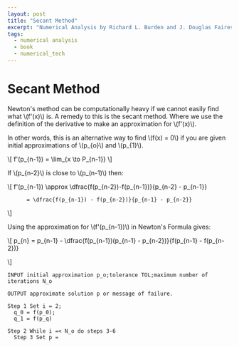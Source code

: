 ```yaml
---
layout: post
title: "Secant Method"
excerpt: "Numerical Analysis by Richard L. Burden and J. Douglas Faires"
tags:
  - numerical analysis
  - book
  - numerical_tech
---
```


# Secant Method

Newton's method can be computationally heavy if we cannot easily find what
\\(f'(x)\\) is. A remedy to this is the secant method. Where we use the definition
of the derivative to make an approximation for \\(f'(x)\\).

In other words, this is an alternative way to find \\(f(x) = 0\\) if you are given initial approximations of \\(p_{o}\\) and \\(p_{1}\\).

\\[              f'(p_{n-1}) = \lim_{x \to P_{n-1}}  \\]

If \\(p_{n-2}\\) is close to \\(p_(n-1)\\) then:

\\[
          f'(p_{n-1}) \approx \dfrac{f(p_{n-2})-f(p_{n-1})}{p_{n-2} - p_{n-1}}

          = \dfrac{f(p_{n-1}) - f(p_{n-2})}{p_{n-1} - p_{n-2}}

\\]

Using the approximation for \\(f'(p_{n-1})\\) in Newton's Formula gives:

\\[
      p_{n} = p_{n-1} - \dfrac{f(p_{n-1})(p_{n-1} - p_{n-2})}{f(p_{n-1} - f(p_{n-2})}

\\]

```
INPUT initial approximation p_o;tolerance TOL;maximum number of iterations N_o

OUTPUT approximate solution p or message of failure.

Step 1 Set i = 2;
  q_0 = f(p_0);
  q_1 = f(p_q)

Step 2 While i =< N_o do steps 3-6
  Step 3 Set p =


```

